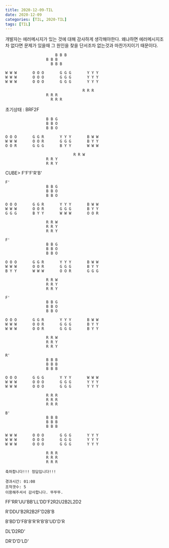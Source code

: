 ```yaml
---
title: 2020-12-09-TIL
date: 2020-12-09
categories: [TIL, 2020-TIL]
tags: [TIL]
---
```


개발자는 에러메시지가 있는 것에 대해 감사하게 생각해야한다. 왜냐하면 에러메시지조차 없다면 문제가 있을때 그 원인을 찾을 단서조차 없는것과 마찬가지이기 때문이다.



        	    	      B B B 
      	  	          B B B 
     	      	  	    B B B 
                  
    W W W       O O O       G G G       Y Y Y       
    W W W       O O O       G G G       Y Y Y       
    W W W       O O O       G G G       Y Y Y
    
     								  R R R 
                  	  R R R 
                  		R R R 

초기상태 : BRF2F

```
                  B B G 
                  B B O 
                  B B O 

O O O       G G R       Y Y Y       B W W       
W W W       O O R       G G G       B Y Y       
O O R       G G G       B Y Y       W W W     

    						  R R W 
              	  R R Y 
              	  R R Y 
```

CUBE> F'F'F'R'B'

```
F'
                  B B G 
                  B B O 
                  B B O 

O O O       G G R       Y Y Y       B W W       
W W W       O O R       G G G       B Y Y       
G G G       B Y Y       W W W       O O R       

                  R R W 
                  R R Y 
                  R R Y 

F'
                  B B G 
                  B B O 
                  B B O 

O O O       G G R       Y Y Y       B W W       
W W W       O O R       G G G       B Y Y       
B Y Y       W W W       O O R       G G G       

                  R R W 
                  R R Y 
                  R R Y 

F'
                  B B G 
                  B B O 
                  B B O 

O O O       G G R       Y Y Y       B W W       
W W W       O O R       G G G       B Y Y       
W W W       O O R       G G G       B Y Y       

                  R R W 
                  R R Y 
                  R R Y 

R'
                  B B B 
                  B B B 
                  B B B 

O O O       G G G       Y Y Y       W W W       
W W W       O O O       G G G       Y Y Y       
W W W       O O O       G G G       Y Y Y       

                  R R R 
                  R R R 
                  R R R 

B'
                  B B B 
                  B B B 
                  B B B 

W W W       O O O       G G G       Y Y Y       
W W W       O O O       G G G       Y Y Y       
W W W       O O O       G G G       Y Y Y       

                  R R R 
                  R R R 
                  R R R 

축하합니다!!! 정답입니다!!!

경과시간: 01:08
조작갯수: 5
이용해주셔서 감사합니다. 뚜뚜뚜.
```



FF'RR'UU'BB'LL'DD'F2R2U2B2L2D2

R'DDU'B2R2B2F'D2B'B

B'BD'D'FB'B'R'R'B'B'UD'D'R

DL'D2RD'

DR'D'D'LD'